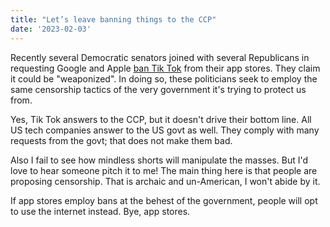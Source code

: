 ```yaml
---
title: "Let’s leave banning things to the CCP"
date: '2023-02-03'
---
```


Recently several Democratic senators joined with several Republicans in requesting Google and Apple [ban Tik Tok](https://www.wsj.com/articles/tiktok-dealt-another-hit-as-democratic-senator-joins-calls-for-banning-the-app-11675301647) from their app stores. They claim it could be "weaponized". In doing so, these politicians seek to employ the same censorship tactics of the very government it's trying to protect us from.

Yes, Tik Tok answers to the CCP, but it doesn't drive their bottom line. All US tech companies answer to the US govt as well. They comply with many requests from the govt; that does not make them bad. 

Also I fail to see how mindless shorts will manipulate the masses. But I'd love to hear someone pitch it to me! The main thing here is that people are proposing censorship. That is archaic and un-American, I won't abide by it.

If app stores employ bans at the behest of the government, people will opt to use the internet instead. Bye, app stores. 
